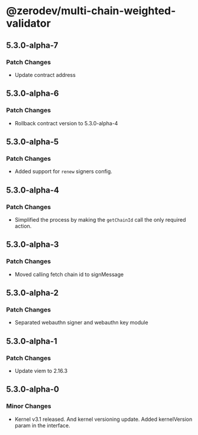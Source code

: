 # @zerodev/multi-chain-weighted-validator

## 5.3.0-alpha-7

### Patch Changes

- Update contract address

## 5.3.0-alpha-6

### Patch Changes

- Rollback contract version to 5.3.0-alpha-4

## 5.3.0-alpha-5

### Patch Changes

- Added support for `renew` signers config.

## 5.3.0-alpha-4

### Patch Changes

- Simplified the process by making the `getChainId` call the only required action.

## 5.3.0-alpha-3

### Patch Changes

- Moved calling fetch chain id to signMessage

## 5.3.0-alpha-2

### Patch Changes

- Separated webauthn signer and webauthn key module

## 5.3.0-alpha-1

### Patch Changes

- Update viem to 2.16.3

## 5.3.0-alpha-0

### Minor Changes

- Kernel v3.1 released. And kernel versioning update. Added kernelVersion param in the interface.
